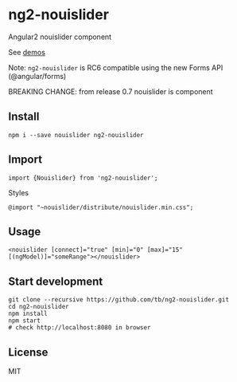 # ng2-nouislider

Angular2 nouislider component

See [demos](http://tb.github.io/ng2-nouislider/)

Note: `ng2-nouislider` is RC6 compatible using the new Forms API (@angular/forms)

BREAKING CHANGE: from release 0.7 nouislider is component

## Install

    npm i --save nouislider ng2-nouislider

## Import

    import {Nouislider} from 'ng2-nouislider';

Styles

    @import "~nouislider/distribute/nouislider.min.css";

## Usage

    <nouislider [connect]="true" [min]="0" [max]="15" [(ngModel)]="someRange"></nouislider>

## Start development

    git clone --recursive https://github.com/tb/ng2-nouislider.git
    cd ng2-nouislider
    npm install
    npm start
    # check http://localhost:8080 in browser

## License

MIT
